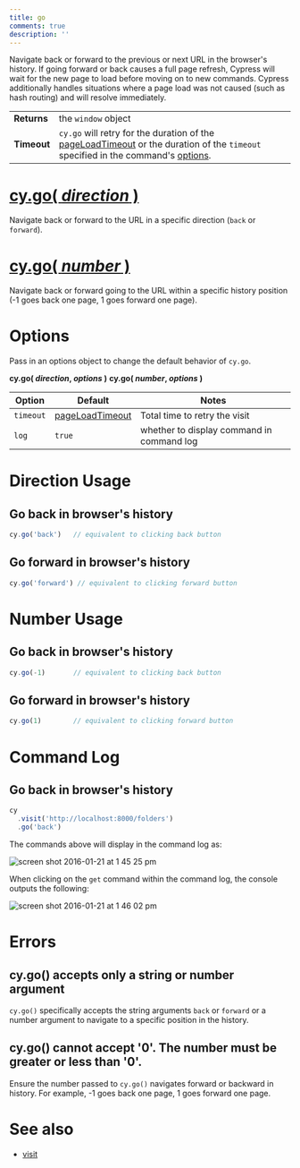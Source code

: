 ```yaml
---
title: go
comments: true
description: ''
---
```


Navigate back or forward to the previous or next URL in the browser's history. If going forward or back causes a full page refresh, Cypress will wait for the new page to load before moving on to new commands. Cypress additionally handles situations where a page load was not caused (such as hash routing) and will resolve immediately.

| | |
|--- | --- |
| **Returns** | the `window` object |
| **Timeout** | `cy.go` will retry for the duration of the [pageLoadTimeout](https://on.cypress.io/guides/configuration#timeouts) or the duration of the `timeout` specified in the command's [options](#options).  |

# [cy.go( *direction* )](#direction-usage)

Navigate back or forward to the URL in a specific direction (`back` or `forward`).

# [cy.go( *number* )](#number-usage)

Navigate back or forward going to the URL within a specific history position (-1 goes back one page, 1 goes forward one page).

# Options

Pass in an options object to change the default behavior of `cy.go`.

**cy.go( *direction*, *options* )**
**cy.go( *number*, *options* )**

Option | Default | Notes
--- | --- | ---
`timeout`      | [pageLoadTimeout](https://on.cypress.io/guides/configuration#timeouts) | Total time to retry the visit
`log` | `true` | whether to display command in command log

# Direction Usage

## Go back in browser's history

```javascript
cy.go('back')   // equivalent to clicking back button
```

## Go forward in browser's history

```javascript
cy.go('forward') // equivalent to clicking forward button
```

# Number Usage

## Go back in browser's history

```javascript
cy.go(-1)       // equivalent to clicking back button
```

## Go forward in browser's history

```javascript
cy.go(1)        // equivalent to clicking forward button
```

# Command Log

## Go back in browser's history

```javascript
cy
  .visit('http://localhost:8000/folders')
  .go('back')
```

The commands above will display in the command log as:

![screen shot 2016-01-21 at 1 45 25 pm](https://cloud.githubusercontent.com/assets/1271364/12491029/c33087f0-c046-11e5-8475-4e6c35296085.png)

When clicking on the `get` command within the command log, the console outputs the following:

![screen shot 2016-01-21 at 1 46 02 pm](https://cloud.githubusercontent.com/assets/1271364/12491359/b22e569c-c048-11e5-8ec3-f46217a19fc1.png)

# Errors

## cy.go() accepts only a string or number argument

`cy.go()` specifically accepts the string arguments `back` or `forward` or a number argument to navigate to a specific position in the history.

## cy.go() cannot accept '0'. The number must be greater or less than '0'.

Ensure the number passed to `cy.go()` navigates forward or backward in history. For example, -1 goes back one page, 1 goes forward one page.

# See also

- [visit](https://on.cypress.io/api/visit)
